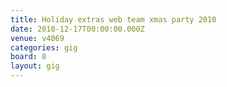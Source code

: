 ```yaml
---
title: Holiday extras web team xmas party 2010
date: 2010-12-17T00:00:00.000Z
venue: v4069
categories: gig
board: 8
layout: gig
---
```

